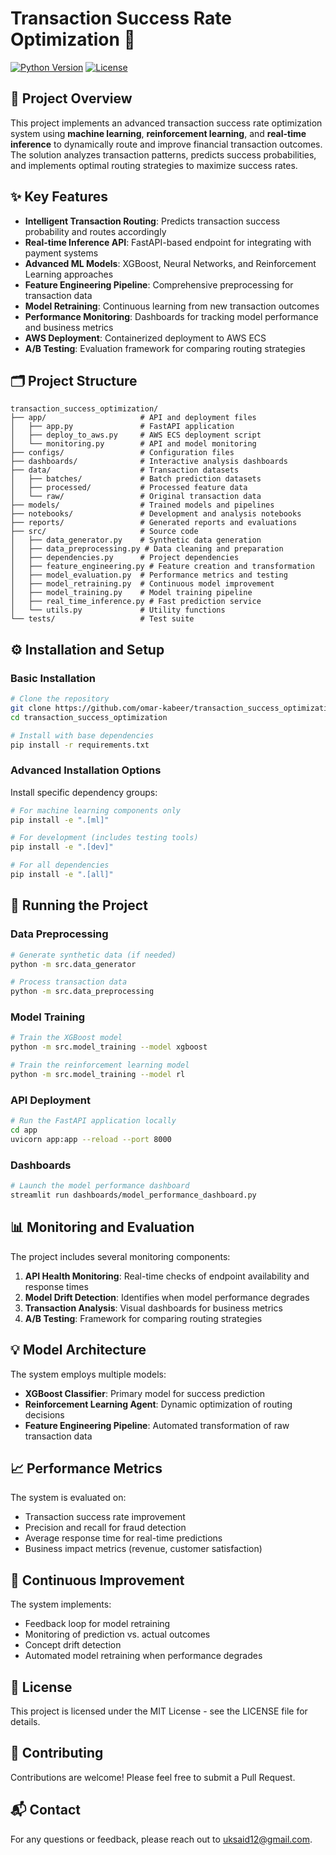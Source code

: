 # Transaction Success Rate Optimization 🚀

[![Python Version](https://img.shields.io/badge/python-3.8%2B-blue)](https://www.python.org/downloads/)
[![License](https://img.shields.io/badge/license-MIT-green)](LICENSE)

## 📌 Project Overview

This project implements an advanced transaction success rate optimization system using **machine learning**, **reinforcement learning**, and **real-time inference** to dynamically route and improve financial transaction outcomes. The solution analyzes transaction patterns, predicts success probabilities, and implements optimal routing strategies to maximize success rates.

## ✨ Key Features

- **Intelligent Transaction Routing**: Predicts transaction success probability and routes accordingly
- **Real-time Inference API**: FastAPI-based endpoint for integrating with payment systems
- **Advanced ML Models**: XGBoost, Neural Networks, and Reinforcement Learning approaches
- **Feature Engineering Pipeline**: Comprehensive preprocessing for transaction data
- **Model Retraining**: Continuous learning from new transaction outcomes
- **Performance Monitoring**: Dashboards for tracking model performance and business metrics
- **AWS Deployment**: Containerized deployment to AWS ECS
- **A/B Testing**: Evaluation framework for comparing routing strategies

## 🗂️ Project Structure

```
transaction_success_optimization/
├── app/                     # API and deployment files
│   ├── app.py               # FastAPI application
│   ├── deploy_to_aws.py     # AWS ECS deployment script
│   └── monitoring.py        # API and model monitoring
├── configs/                 # Configuration files
├── dashboards/              # Interactive analysis dashboards
├── data/                    # Transaction datasets
│   ├── batches/             # Batch prediction datasets
│   ├── processed/           # Processed feature data
│   └── raw/                 # Original transaction data
├── models/                  # Trained models and pipelines
├── notebooks/               # Development and analysis notebooks
├── reports/                 # Generated reports and evaluations
├── src/                     # Source code
│   ├── data_generator.py    # Synthetic data generation
│   ├── data_preprocessing.py # Data cleaning and preparation
│   ├── dependencies.py      # Project dependencies
│   ├── feature_engineering.py # Feature creation and transformation
│   ├── model_evaluation.py  # Performance metrics and testing
│   ├── model_retraining.py  # Continuous model improvement
│   ├── model_training.py    # Model training pipeline
│   ├── real_time_inference.py # Fast prediction service
│   └── utils.py             # Utility functions
└── tests/                   # Test suite
```

## ⚙️ Installation and Setup

### Basic Installation

```bash
# Clone the repository
git clone https://github.com/omar-kabeer/transaction_success_optimization.git
cd transaction_success_optimization

# Install with base dependencies
pip install -r requirements.txt
```

### Advanced Installation Options

Install specific dependency groups:

```bash
# For machine learning components only
pip install -e ".[ml]"

# For development (includes testing tools)
pip install -e ".[dev]"

# For all dependencies
pip install -e ".[all]"
```

## 🚀 Running the Project

### Data Preprocessing

```bash
# Generate synthetic data (if needed)
python -m src.data_generator

# Process transaction data
python -m src.data_preprocessing
```

### Model Training

```bash
# Train the XGBoost model
python -m src.model_training --model xgboost

# Train the reinforcement learning model
python -m src.model_training --model rl
```

### API Deployment

```bash
# Run the FastAPI application locally
cd app
uvicorn app:app --reload --port 8000
```

### Dashboards

```bash
# Launch the model performance dashboard
streamlit run dashboards/model_performance_dashboard.py
```

## 📊 Monitoring and Evaluation

The project includes several monitoring components:

1. **API Health Monitoring**: Real-time checks of endpoint availability and response times
2. **Model Drift Detection**: Identifies when model performance degrades
3. **Transaction Analysis**: Visual dashboards for business metrics
4. **A/B Testing**: Framework for comparing routing strategies

## 💡 Model Architecture

The system employs multiple models:

- **XGBoost Classifier**: Primary model for success prediction
- **Reinforcement Learning Agent**: Dynamic optimization of routing decisions
- **Feature Engineering Pipeline**: Automated transformation of raw transaction data

## 📈 Performance Metrics

The system is evaluated on:

- Transaction success rate improvement
- Precision and recall for fraud detection
- Average response time for real-time predictions
- Business impact metrics (revenue, customer satisfaction)

## 🔄 Continuous Improvement

The system implements:

- Feedback loop for model retraining
- Monitoring of prediction vs. actual outcomes
- Concept drift detection
- Automated model retraining when performance degrades

## 📝 License

This project is licensed under the MIT License - see the LICENSE file for details.

## 🤝 Contributing

Contributions are welcome! Please feel free to submit a Pull Request.

## 📬 Contact

For any questions or feedback, please reach out to [uksaid12@gmail.com](mailto:uksaid12@gmail.com).
